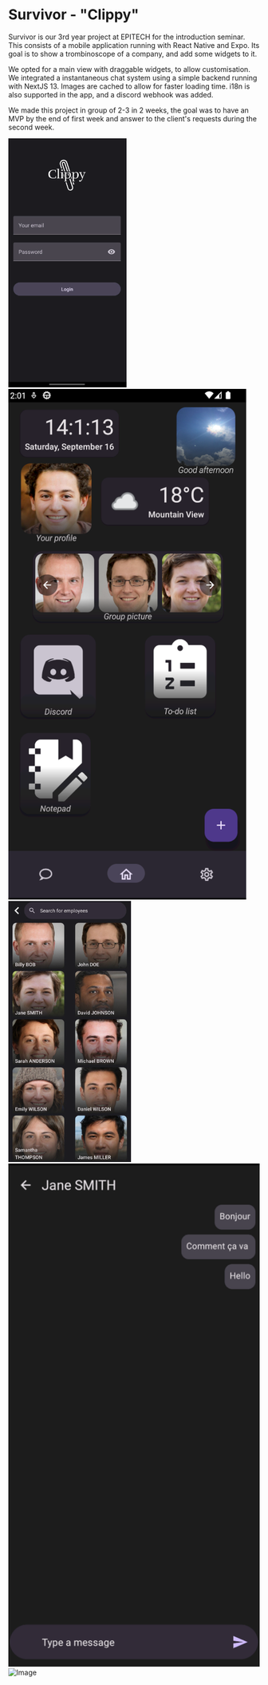 # Survivor - "Clippy"

Survivor is our 3rd year project at EPITECH for the introduction seminar. This
consists of a mobile application running with React Native and Expo. Its goal
is to show a trombinoscope of a company, and add some widgets to it.

We opted for a main view with draggable widgets, to allow customisation.
We integrated a instantaneous chat system using a simple backend running with
NextJS 13. Images are cached to allow for faster loading time. i18n is also
supported in the app, and a discord webhook was added.

We made this project in group of 2-3 in 2 weeks, the goal was to have an MVP by
the end of first week and answer to the client's requests during the second
week.

![Image](./docs/login.png)
![Image](./docs/home.png)
![Image](./docs/trombi.png)
![Image](./docs/chat.png)
![Image](./docs/demo.gif)